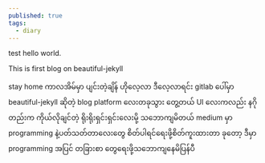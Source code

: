 ```yaml
---
published: true
tags:
  - diary
---
```


test hello world. 

This is first blog on beautiful-jekyll

stay home ကာလအိမ်မှာ ပျင်းတဲ့ချိန် ဟိုလေ့လာ ဒီလေ့လာရင်း gitlab ပေါ်မှာ beautiful-jekyll ဆိုတဲ့ blog platform လေးတခုသွား တွေ့တယ် UI လေးကလည်း နဂိုတည်းက ကိုယ်လိုချင်တဲ့ ရိုးရိုးရှင်းရှင်းလေးမို့ သဘောကျမိတယ် 
medium မှာ programming နဲ့ပတ်သတ်တာလေးတွေ စိတ်ပါရင်ရေးဖို့စိတ်ကူးထားတာ ခုတော့ ဒီမှာ programming အပြင် တခြားစာ တွေရေးဖို့သဘောကျနေမိပြန်ပီ
